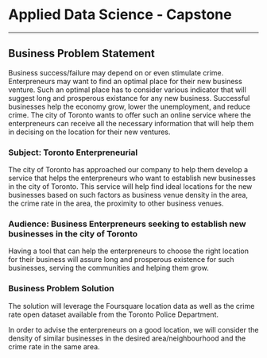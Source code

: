 # Applied Data Science - Capstone

<hr>

## Business Problem Statement

Business success/failure may depend on or even stimulate crime. Enterpreneurs may want to find an optimal place for their new business venture. Such an optimal place has to consider various indicator that will suggest long and prosperous existance for any new business. Successful businesses help the economy grow, lower the unemployment, and reduce crime. The city of Toronto wants to offer such an online service where the enterpreneurs can receive all the necessary information that will help them in decising on the location for their new ventures. 

### Subject: Toronto Enterpreneurial 

The city of Toronto has approached our company to help them develop a service that helps the enterpreneurs who want to establish new businesses in the city of Toronto. This service will help find ideal locations for the new businesses based on such factors as business venue density in the area, the crime rate in the area, the proximity to other business venues.

### Audience: Business Enterpreneurs seeking to establish new businesses in the city of Toronto

Having a tool that can help the enterpreneurs to choose the right location for their business will assure long and prosperous existence for such businesses, serving the communities and helping them grow. 

### Business Problem Solution 

The solution will leverage the Foursquare location data as well as the crime rate open dataset available from the Toronto Police Department.

In order to advise the enterpreneurs on a good location, we will consider the density of similar businesses in the desired area/neighbourhood and the crime rate in the same area.



